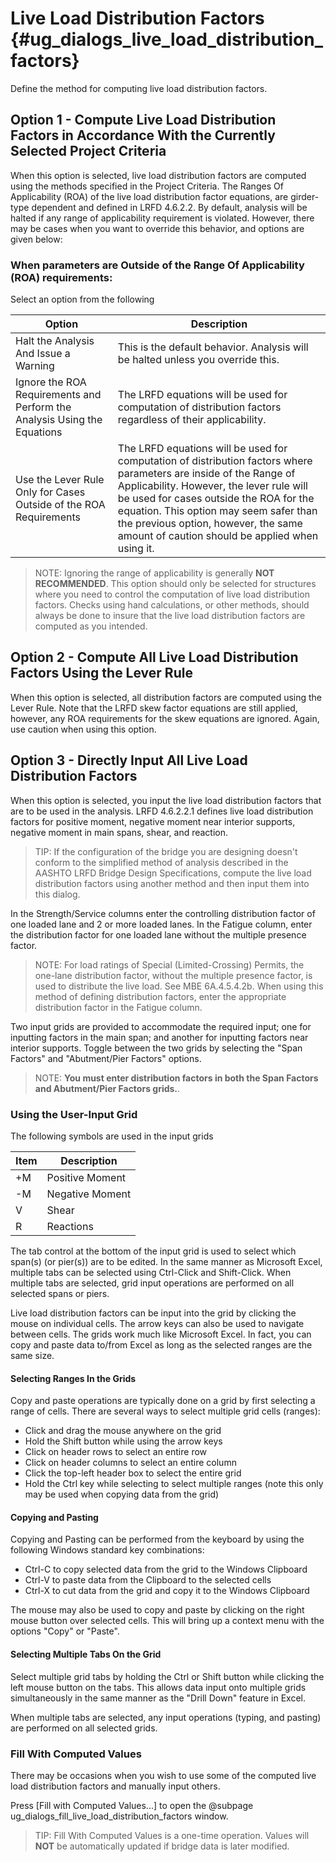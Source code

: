 Live Load Distribution Factors {#ug_dialogs_live_load_distribution_factors}
==============================================

Define the method for computing live load distribution factors.

Option 1 - Compute Live Load Distribution Factors in Accordance With the Currently Selected Project Criteria
--------------------------------------------------------------------------------------------------------------
When this option is selected, live load distribution factors are computed using the methods specified in the Project Criteria. The Ranges Of Applicability (ROA) of the live load distribution factor equations, are girder-type dependent and defined in LRFD 4.6.2.2. By default, analysis will be halted if any range of applicability requirement is violated. However, there may be cases when you want to override this behavior, and options are given below:

### When parameters are Outside of the Range Of Applicability (ROA) requirements:
Select an option from the following

Option | Description
-------|-----------
Halt the Analysis And Issue a Warning | This is the default behavior. Analysis will be halted unless you override this.
Ignore the ROA Requirements and Perform the Analysis Using the Equations | The LRFD equations will be used for computation of distribution factors regardless of their applicability.
Use the Lever Rule Only for Cases Outside of the ROA Requirements | The LRFD equations will be used for computation of distribution factors where parameters are inside of the Range of Applicability. However, the lever rule will be used for cases outside the ROA for the equation. This option may seem safer than the previous option, however, the same amount of caution should be applied when using it.

> NOTE: Ignoring the range of applicability is generally **NOT RECOMMENDED**. This option should only be selected for structures where you need to control the computation of live load distribution factors. Checks using hand calculations, or other methods, should always be done to insure that the live load distribution factors are computed as you intended.

Option 2 - Compute All Live Load Distribution Factors Using the Lever Rule
---------------------------------------------------------------------------
When this option is selected, all distribution factors are computed using the Lever Rule. Note that the LRFD skew factor equations are still applied, however, any ROA requirements for the skew equations are ignored. Again, use caution when using this option.

Option 3 - Directly Input All Live Load Distribution Factors
--------------------------------------------------------------
When this option is selected, you input the live load distribution factors that are to be used in the analysis. LRFD 4.6.2.2.1 defines live load distribution factors for positive moment, negative moment near interior supports, negative moment in main spans, shear, and reaction. 

> TIP: If the configuration of the bridge you are designing doesn't conform to the simplified method of analysis described in the AASHTO LRFD Bridge Design Specifications, compute the live load distribution factors using another method and then input them into this dialog.

In the Strength/Service columns enter the controlling distribution factor of one loaded lane and 2 or more loaded lanes. In the Fatigue column, enter the distribution factor for one loaded lane without the multiple presence factor.

> NOTE: For load ratings of Special (Limited-Crossing) Permits, the one-lane distribution factor, without the multiple presence factor, is used to distribute the live load. See MBE 6A.4.5.4.2b. When using this method of defining distribution factors, enter the appropriate distribution factor in the Fatigue column.

Two input grids are provided to accommodate the required input; one for inputting factors in the main span; and another for inputting factors near interior supports. Toggle between the two grids by selecting the "Span Factors" and "Abutment/Pier Factors" options.

> NOTE: **You must enter distribution factors in both the Span Factors and Abutment/Pier Factors grids.**.

### Using the User-Input Grid ###
The following symbols are used in the input grids

Item | Description
-----|---------
+M | Positive Moment
-M | Negative Moment
V | Shear
R | Reactions
 

The tab control at the bottom of the input grid is used to select which span(s) (or pier(s)) are to be edited. In the same manner as Microsoft Excel, multiple tabs can be selected using Ctrl-Click and Shift-Click. When multiple tabs are selected, grid input operations are performed on all selected spans or piers.

Live load distribution factors can be input into the grid by clicking the mouse on individual cells. The arrow keys can also be used to navigate between cells. The grids work much like Microsoft Excel. In fact, you can copy and paste data to/from Excel as long as the selected ranges are the same size.

#### Selecting Ranges In the Grids ####
Copy and paste operations are typically done on a grid by first selecting a range of cells. There are several ways to select multiple grid cells (ranges):
* Click and drag the mouse anywhere on the grid
* Hold the Shift button while using the arrow keys
* Click on header rows to select an entire row
* Click on header columns to select an entire column
* Click the top-left header box to select the entire grid
* Hold the Ctrl key while selecting to select multiple ranges (note this only may be used when copying data from the grid)

#### Copying and Pasting  ####
Copying and Pasting can be performed from the keyboard by using the following Windows standard key combinations:
* Ctrl-C to copy selected data from the grid to the Windows Clipboard
* Ctrl-V to paste data from the Clipboard to the selected cells
* Ctrl-X to cut data from the grid and copy it to the Windows Clipboard

The mouse may also be used to copy and paste by clicking on the right mouse button over selected cells. This will bring up a context menu with the options "Copy" or "Paste".

#### Selecting Multiple Tabs On the Grid ####
Select multiple grid tabs by holding the Ctrl or Shift button while clicking the left mouse button on the tabs. This allows data input onto multiple grids simultaneously in the same manner as the "Drill Down" feature in Excel.

When multiple tabs are selected, any input operations (typing, and pasting) are performed on all selected grids.

### Fill With Computed Values ###
There may be occasions when you wish to use some of the computed live load distribution factors and manually input others. 
 
Press [Fill with Computed Values...] to open the @subpage ug_dialogs_fill_live_load_distribution_factors window.

> TIP: Fill With Computed Values is a one-time operation. Values will **NOT** be automatically updated if bridge data is later modified.
